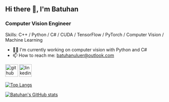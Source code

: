 ## Hi there 👋, I'm Batuhan

### Computer Vision Engineer

Skills: C++ / Python / C# / CUDA / TensorFlow / PyTorch / Computer Vision / Machine Learning
 
- 🧑‍💼 I'm currently working on computer vision with Python and C#
- 📫 How to reach me: batuhanuluer@outlook.com 

[<img src='https://cdn.jsdelivr.net/npm/simple-icons@3.0.1/icons/github.svg' alt='github' height='40'>](https://github.com/Batuhanuluer)  [<img src='https://cdn.jsdelivr.net/npm/simple-icons@3.0.1/icons/linkedin.svg' alt='linkedin' height='40'>](https://www.linkedin.com/in/batuhan-uluer-1a7758213/)    

[![Top Langs](https://github-readme-stats.vercel.app/api/top-langs/?username=batuhanuluer)](https://github.com/anuraghazra/github-readme-stats) 

[![Batuhan's GitHub stats](https://github-readme-stats.vercel.app/api?username=batuhanuluer)](https://github.com/anuraghazra/github-readme-stats)

